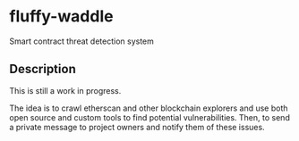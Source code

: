 # fluffy-waddle

Smart contract threat detection system

## Description

This is still a work in progress.

The idea is to crawl etherscan and other blockchain explorers and use both open source and custom tools to find potential vulnerabilities.
Then, to send a private message to project owners and notify them of these issues.
